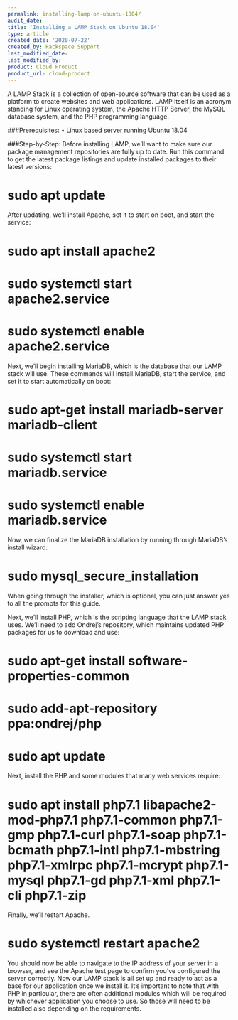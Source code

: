 ```yaml
---
permalink: installing-lamp-on-ubuntu-1804/
audit_date:
title: 'Installing a LAMP Stack on Ubuntu 18.04'
type: article
created_date: '2020-07-22'
created_by: Rackspace Support
last_modified_date:
last_modified_by:
product: Cloud Product
product_url: cloud-product
---
```


A LAMP Stack is a collection of open-source software that can be used as a platform to create websites and web applications. LAMP itself is an acronym standing for Linux operating system, the Apache HTTP Server, the MySQL database system, and the PHP programming language.

###Prerequisites:
• Linux based server running Ubuntu 18.04

###Step-by-Step:
Before installing LAMP, we’ll want to make sure our package management repositories are fully up to date. Run this command to get the latest package listings and update installed packages to their latest versions:

# sudo apt update
After updating, we’ll install Apache, set it to start on boot, and start the service:

# sudo apt install apache2
# sudo systemctl start apache2.service
# sudo systemctl enable apache2.service
Next, we’ll begin installing MariaDB, which is the database that our LAMP stack will use. These commands will install MariaDB, start the service, and set it to start automatically on boot:

# sudo apt-get install mariadb-server mariadb-client
# sudo systemctl start mariadb.service
# sudo systemctl enable mariadb.service
Now, we can finalize the MariaDB installation by running through MariaDB’s install wizard:

# sudo mysql_secure_installation
When going through the installer, which is optional, you can just answer yes to all the prompts for this guide.

Next, we’ll install PHP, which is the scripting language that the LAMP stack uses. We’ll need to add Ondrej’s repository, which maintains updated PHP packages for us to download and use:

# sudo apt-get install software-properties-common
# sudo add-apt-repository ppa:ondrej/php
# sudo apt update
Next, install the PHP and some modules that many web services require:

# sudo apt install php7.1 libapache2-mod-php7.1 php7.1-common php7.1-gmp php7.1-curl php7.1-soap php7.1-bcmath php7.1-intl php7.1-mbstring php7.1-xmlrpc php7.1-mcrypt php7.1-mysql php7.1-gd php7.1-xml php7.1-cli php7.1-zip
Finally, we’ll restart Apache.

# sudo systemctl restart apache2
You should now be able to navigate to the IP address of your server in a browser, and see the Apache test page to confirm you’ve configured the server correctly. Now our LAMP stack is all set up and ready to act as a base for our application once we install it. It’s important to note that with PHP in particular, there are often additional modules which will be required by whichever application you choose to use. So those will need to be installed also depending on the requirements.
